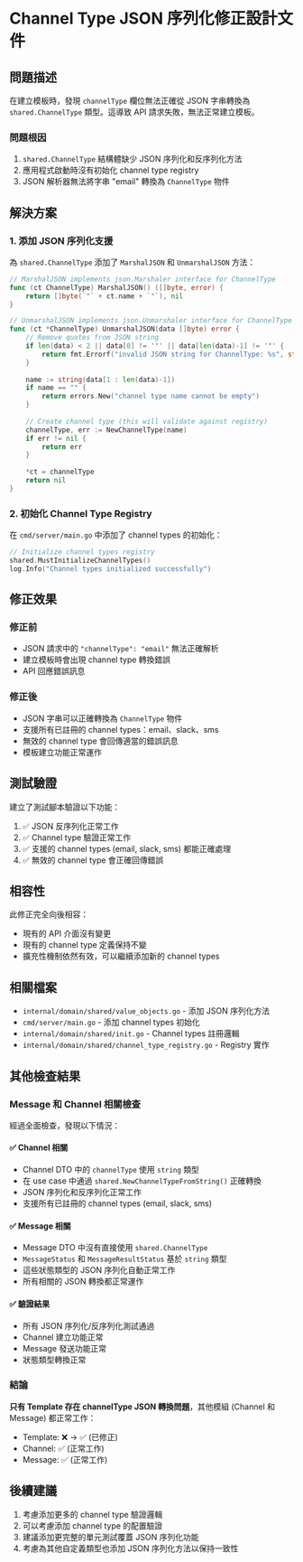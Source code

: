 # Channel Type JSON 序列化修正設計文件

## 問題描述

在建立模板時，發現 `channelType` 欄位無法正確從 JSON 字串轉換為 `shared.ChannelType` 類型。這導致 API 請求失敗，無法正常建立模板。

### 問題根因

1. `shared.ChannelType` 結構體缺少 JSON 序列化和反序列化方法
2. 應用程式啟動時沒有初始化 channel type registry
3. JSON 解析器無法將字串 "email" 轉換為 `ChannelType` 物件

## 解決方案

### 1. 添加 JSON 序列化支援

為 `shared.ChannelType` 添加了 `MarshalJSON` 和 `UnmarshalJSON` 方法：

```go
// MarshalJSON implements json.Marshaler interface for ChannelType
func (ct ChannelType) MarshalJSON() ([]byte, error) {
	return []byte(`"` + ct.name + `"`), nil
}

// UnmarshalJSON implements json.Unmarshaler interface for ChannelType
func (ct *ChannelType) UnmarshalJSON(data []byte) error {
	// Remove quotes from JSON string
	if len(data) < 2 || data[0] != '"' || data[len(data)-1] != '"' {
		return fmt.Errorf("invalid JSON string for ChannelType: %s", string(data))
	}
	
	name := string(data[1 : len(data)-1])
	if name == "" {
		return errors.New("channel type name cannot be empty")
	}
	
	// Create channel type (this will validate against registry)
	channelType, err := NewChannelType(name)
	if err != nil {
		return err
	}
	
	*ct = channelType
	return nil
}
```

### 2. 初始化 Channel Type Registry

在 `cmd/server/main.go` 中添加了 channel types 的初始化：

```go
// Initialize channel types registry
shared.MustInitializeChannelTypes()
log.Info("Channel types initialized successfully")
```

## 修正效果

### 修正前
- JSON 請求中的 `"channelType": "email"` 無法正確解析
- 建立模板時會出現 channel type 轉換錯誤
- API 回應錯誤訊息

### 修正後
- JSON 字串可以正確轉換為 `ChannelType` 物件
- 支援所有已註冊的 channel types：email、slack、sms
- 無效的 channel type 會回傳適當的錯誤訊息
- 模板建立功能正常運作

## 測試驗證

建立了測試腳本驗證以下功能：

1. ✅ JSON 反序列化正常工作
2. ✅ Channel type 驗證正常工作
3. ✅ 支援的 channel types (email, slack, sms) 都能正確處理
4. ✅ 無效的 channel type 會正確回傳錯誤

## 相容性

此修正完全向後相容：

- 現有的 API 介面沒有變更
- 現有的 channel type 定義保持不變
- 擴充性機制依然有效，可以繼續添加新的 channel types

## 相關檔案

- `internal/domain/shared/value_objects.go` - 添加 JSON 序列化方法
- `cmd/server/main.go` - 添加 channel types 初始化
- `internal/domain/shared/init.go` - Channel types 註冊邏輯
- `internal/domain/shared/channel_type_registry.go` - Registry 實作

## 其他檢查結果

### Message 和 Channel 相關檢查

經過全面檢查，發現以下情況：

#### ✅ Channel 相關
- Channel DTO 中的 `channelType` 使用 `string` 類型
- 在 use case 中通過 `shared.NewChannelTypeFromString()` 正確轉換
- JSON 序列化和反序列化正常工作
- 支援所有已註冊的 channel types (email, slack, sms)

#### ✅ Message 相關
- Message DTO 中沒有直接使用 `shared.ChannelType`
- `MessageStatus` 和 `MessageResultStatus` 基於 `string` 類型
- 這些狀態類型的 JSON 序列化自動正常工作
- 所有相關的 JSON 轉換都正常運作

#### ✅ 驗證結果
- 所有 JSON 序列化/反序列化測試通過
- Channel 建立功能正常
- Message 發送功能正常
- 狀態類型轉換正常

### 結論

**只有 Template 存在 channelType JSON 轉換問題**，其他模組 (Channel 和 Message) 都正常工作：

- Template: ❌ → ✅ (已修正)
- Channel: ✅ (正常工作)
- Message: ✅ (正常工作)

## 後續建議

1. 考慮添加更多的 channel type 驗證邏輯
2. 可以考慮添加 channel type 的配置驗證
3. 建議添加更完整的單元測試覆蓋 JSON 序列化功能
4. 考慮為其他自定義類型也添加 JSON 序列化方法以保持一致性